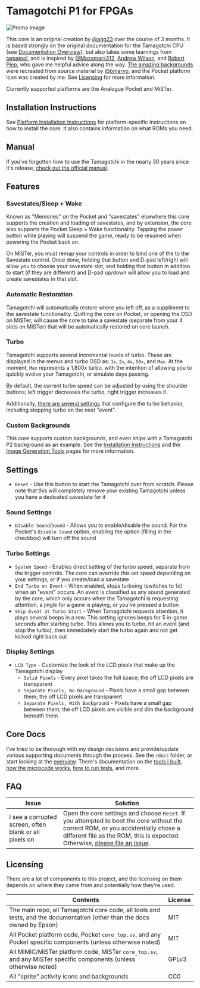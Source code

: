 # Tamagotchi P1 for FPGAs

![Promo Image](../assets/promo.jpg)

This core is an original creation by [@agg23](https://github.com/agg23) over the course of 3 months. It is based strongly on the original documentation for the Tamagotchi CPU (see [Documentation Overview](docs/overview.md)), but also takes some learnings from [tamatool](https://github.com/jcrona/tamatool), and is inspired by [@Mazamars312](https://github.com/Mazamars312), [Andrew Wilson](https://github.com/AEW2015), and [Robert Piep](https://github.com/RobertPeip), who gave me helpful advice along the way. [The amazing backgrounds](https://github.com/bmarvo/tamagotchi-backgrounds) were recreated from source material by [@bmarvo](https://github.com/bmarvo), and the Pocket platform icon was created by me. See [Licensing](#licensing) for more information.

Currently supported platforms are the Analogue Pocket and MiSTer.

## Installation Instructions

See [Platform Installation Instructions](docs/platform_installation.md) for platform-specific instructions on how to install the core. It also contains information on what ROMs you need.

## Manual

If you've forgotten how to use the Tamagotchi in the nearly 30 years since it's release, [check out the official manual](https://www.bandai.com/wp-content/uploads/TamaIS_Gen1_pg1.pdf).

## Features

### Savestates/Sleep + Wake

Known as "Memories" on the Pocket and "savestates" elsewhere this core supports the creation and loading of savestates, and by extension, the core also supports the Pocket Sleep + Wake functionality. Tapping the power button while playing will suspend the game, ready to be resumed when powering the Pocket back on.

On MiSTer, you must remap your controls in order to bind one of the to the Savestate control. Once done, holding that button and D-pad left/right will allow you to choose your savestate slot, and holding that button in addition to start (if they are different) and D-pad up/down will allow you to load and create savestates in that slot.

### Automatic Restoration

Tamagotchi will automatically restore where you left off, as a suppliment to the savestate functionality. Quitting the core on Pocket, or opening the OSD on MiSTer, will cause the core to take a savestate (separate from your 4 slots on MiSTer) that will be automatically restored on core launch.

### Turbo

Tamagotchi supports several incremental levels of turbo. These are displayed in the menus and turbo OSD as: `1x`, `2x`, `4x`, `50x`, and `Max`. At the moment, `Max` represents a 1,800x turbo, with the intention of allowing you to quickly evolve your Tamagotchi, or simulate days passing.

By default, the current turbo speed can be adjusted by using the shoulder buttons; left trigger decreases the turbo, right trigger increases it.

Additionally, [there are several settings](#turbo-settings) that configure the turbo behavior, including stopping turbo on the next "event".

### Custom Backgrounds

This core supports custom backgrounds, and even ships with a Tamagotchi P2 background as an example. See the [Installation Instructions](docs/platform_installation.md) and the [Image Generation Tools](docs/tools.md#image-preparation-prepare_imagejs) pages for more information.

## Settings

* `Reset` - Use this button to start the Tamagotchi over from scratch. Please note that this will completely remove your existing Tamagotchi unless you have a dedicated savestate for it

### Sound Settings

* `Disable Sound`/`Sound` - Allows you to enable/disable the sound. For the Pocket's `Disable Sound` option, enabling the option (filling in the checkbox) will turn off the sound

### Turbo Settings

* `System Speed` - Enables direct setting of the turbo speed, separate from the trigger controls. The core can override this set speed depending on your settings, or if you create/load a savestate
* `End Turbo on Event` - When enabled, stops turboing (switches to 1x) when an "event" occurs. An event is classified as any sound generated by the core, which only occurs when the Tamagotchi is requesting attention, a jingle for a game is playing, or you've pressed a button
* `Skip Event at Turbo Start` - When Tamagotchi requests attention, it plays several beeps in a row. This setting ignores beeps for 5 in-game seconds after starting turbo. This allows you to turbo, hit an event (and stop the turbo), then immediately start the turbo again and not get kicked right back out

### Display Settings

* `LCD Type` - Customize the look of the LCD pixels that make up the Tamagotchi display
  * `Solid Pixels` - Every pixel takes the full space; the off LCD pixels are transparent
  * `Separate Pixels, No Background` - Pixels have a small gap between them; the off LCD pixels are transparent
  * `Separate Pixels, With Background` - Pixels have a small gap between them; the off LCD pixels are visible and dim the background beneath them

## Core Docs

I've tried to be thorough with my design decisions and provide/update various supporting documents through the process. See the `/docs` folder, or start looking at the [overview](docs/overview.md). There's documentation on the [tools I built](docs/tools.md), [how the microcode works](docs/microcode.md), [how to run tests](docs/tests.md), and more.

## FAQ

| Issue                                                  | Solution                                                                                                                                                                                                                                                             |
| ------------------------------------------------------ | -------------------------------------------------------------------------------------------------------------------------------------------------------------------------------------------------------------------------------------------------------------------- |
| I see a corrupted screen, often blank or all pixels on | Open the core settings and choose `Reset`. If you attempted to boot the core without the correct ROM, or you accidentially chose a different file as the ROM, this is expected. Otherwise, [please file an issue](https://github.com/agg23/fpga-tamagotchi/issues/). |

## Licensing

There are a lot of components to this project, and the licensing on them depends on where they came from and potentially how they're used.

| Contents                                                                                                                     | License       |
| ---------------------------------------------------------------------------------------------------------------------------- | ------------- |
| The main repo, all Tamagotchi core code, all tools and tests, and the documentation (other than the docs owned by Epson) | MIT   |
| All Pocket platform code, Pocket `core_top.sv`, and any Pocket specific components (unless otherwise noted)                  | MIT   |
| All MiMiC/MiSTer platform code, MiSTer `core_top.sv`, and any MiSTer specific components (unless otherwise noted)            | GPLv3 |
| All "sprite" activity icons and backgrounds                                                                                  | CC0   |